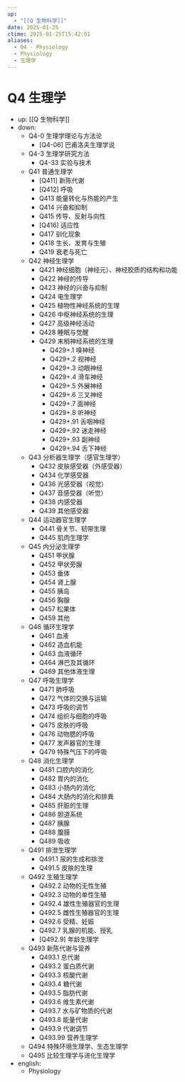 ```yaml
---
up:
  - "[[Q 生物科学]]"
date: 2025-01-25
ctime: 2025-01-25T15:42:01
aliases:
  - Q4 - Physiology
  - Physiology
  - 生理学
---
```


# Q4 生理学

- up: [[Q 生物科学]]
- down:
	- Q4-0 生理学理论与方法论
		- [Q4-06] 巴甫洛夫生理学说
	- Q4-3 生理学研究方法
		- Q4-33 实验与技术
	- Q41 普通生理学
		- [Q411] 新陈代谢
		- [Q412] 呼吸
		- Q413 能量转化与热能的产生
		- Q414 兴奋和抑制
		- Q415 传导、反射与向性
		- [Q416] 适应性
		- Q417 驯化现象
		- Q418 生长、发育与生殖
		- Q419 衰老与死亡
	- Q42 神经生理学
		- Q421 神经细胞（神经元）、神经胶质的结构和功能
		- Q422 神经的传导
		- Q423 神经的兴奋与抑制
		- Q424 电生理学
		- Q425 植物性神经系统的生理
		- Q426 中枢神经系统的生理
		- Q427 高级神经活动
		- Q428 睡眠与觉醒
		- Q429 末梢神经系统的生理
			- Q429+.1 嗅神经
			- Q429+.2 视神经
			- Q429+.3 动眼神经
			- Q429+.4 滑车神经
			- Q429+.5 外展神经
			- Q429+.6 三叉神经
			- Q429+.7 面神经
			- Q429+.8 听神经
			- Q429+.91 舌咽神经
			- Q429+.92 迷走神经
			- Q429+.93 副神经
			- Q429+.94 舌下神经
	- Q43 分析器生理学（感官生理学）
		- Q432 皮肤感受器（外感受器）
		- Q434 化学感受器
		- Q436 光感受器（视觉）
		- Q437 音感受器（听觉）
		- Q438 内感受器
		- Q439 其他感受器
	- Q44 运动器官生理学
		- Q441 骨关节、韧带生理
		- Q445 肌肉生理学
	- Q45 内分泌生理学
		- Q451 甲状腺
		- Q452 甲状旁腺
		- Q453 垂体
		- Q454 肾上腺
		- Q455 胰岛
		- Q456 胸腺
		- Q457 松果体
		- Q459 其他
	- Q46 循环生理学
		- Q461 血液
		- Q462 造血机能
		- Q463 血液循环
		- Q464 淋巴及其循环
		- Q469 其他体液生理
	- Q47 呼吸生理学
		- Q471 肺呼吸
		- Q472 气体的交换与运输
		- Q473 呼吸的调节
		- Q474 组织与细胞的呼吸
		- Q475 皮肤的呼吸
		- Q476 动物腮的呼吸
		- Q477 发声器官的生理
		- Q479 特殊气压下的呼吸
	- Q48 消化生理学
		- Q481 口腔内的消化
		- Q482 胃内的消化
		- Q483 小肠内的消化
		- Q484 大肠内的消化和排粪
		- Q485 肝脏的生理
		- Q486 胆道系统
		- Q487 胰腺
		- Q488 腹膜
		- Q489 吸收
	- Q491 排泄生理学
		- Q491.1 尿的生成和排泄
		- Q491.5 皮肤的生理
	- Q492 生殖生理学
		- Q492.2 动物的无性生殖
		- Q492.3 动物的单性生殖
		- Q492.4 雄性生殖器官的生理
		- Q492.5 雌性生殖器官的生理
		- Q492.6 受精、妊娠
		- Q492.7 乳腺的机能、授乳
		- [Q492.9] 年龄生理学
	- Q493 新陈代谢与营养
		- Q493.1 总代谢
		- Q493.2 蛋白质代谢
		- Q493.3 核酸代谢
		- Q493.4 糖代谢
		- Q493.5 脂肪代谢
		- Q493.6 维生素代谢
		- Q493.7 水与矿物质的代谢
		- Q493.8 能量代谢
		- Q493.9 代谢调节
		- Q493.99 营养生理学
	- Q494 特殊环境生理学、生态生理学
	- Q495 比较生理学与进化生理学
- english:
	- Physiology
